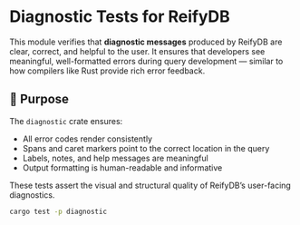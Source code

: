 # Diagnostic Tests for ReifyDB

This module verifies that **diagnostic messages** produced by ReifyDB are clear, correct, and
helpful to the user. It ensures that developers see meaningful, well-formatted errors during query
development —
similar to how compilers like Rust provide rich error feedback.

## 🎯 Purpose

The `diagnostic` crate ensures:

- All error codes render consistently
- Spans and caret markers point to the correct location in the query
- Labels, notes, and help messages are meaningful
- Output formatting is human-readable and informative

These tests assert the visual and structural quality of ReifyDB’s user-facing diagnostics.

```bash
cargo test -p diagnostic
```